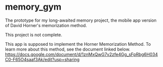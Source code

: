 # memory_gym

The prototype for my long-awaited memory project, the mobile app version of David Horner's memorization method.

This project is not complete.

This app is supposed to implement the Horner Memorization Method. To learn more about this method, see the document linked below.
https://docs.google.com/document/d/1znMxQwG7v2zfe4Gg_sFpRbg6H034C0-F65O4saaf3Ak/edit?usp=sharing
